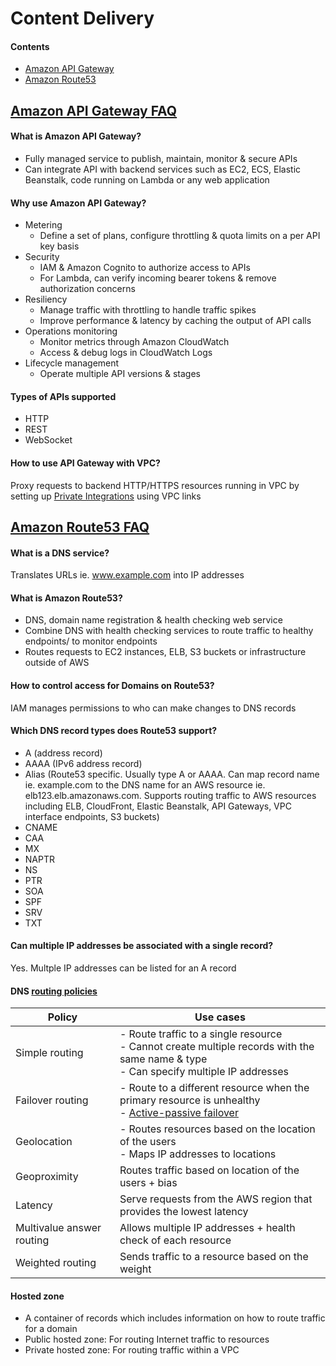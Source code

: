 # Content Delivery
#### Contents
- [Amazon API Gateway](https://github.com/alxojy/AWS-SAA-C02/blob/main/content-delivery/ReadME.md#amazon-api-gateway-faq)
- [Amazon Route53](https://github.com/alxojy/AWS-SAA-C02/tree/main/content-delivery#amazon-route53-faq)

## <a href="https://aws.amazon.com/api-gateway/faqs/">Amazon API Gateway FAQ</a>
#### What is Amazon API Gateway?
- Fully managed service to publish, maintain, monitor & secure APIs
- Can integrate API with backend services such as EC2, ECS, Elastic Beanstalk, code running on Lambda or any web application

#### Why use Amazon API Gateway?
- Metering
  - Define a set of plans, configure throttling & quota limits on a per API key basis
- Security
  - IAM & Amazon Cognito to authorize access to APIs
  - For Lambda, can verify incoming bearer tokens & remove authorization concerns
- Resiliency
  - Manage traffic with throttling to handle traffic spikes
  - Improve performance & latency by caching the output of API calls
- Operations monitoring
  - Monitor metrics through Amazon CloudWatch
  - Access & debug logs in CloudWatch Logs
- Lifecycle management
  - Operate multiple API versions & stages  

#### Types of APIs supported
- HTTP
- REST
- WebSocket

#### How to use API Gateway with VPC?
Proxy requests to backend HTTP/HTTPS resources running in VPC by setting up [Private Integrations](https://docs.aws.amazon.com/apigateway/latest/developerguide/set-up-private-integration.html) using VPC links

## <a href="https://aws.amazon.com/route53/faqs/">Amazon Route53 FAQ</a>
#### What is a DNS service?
Translates URLs ie. www.example.com into IP addresses

#### What is Amazon Route53?
- DNS, domain name registration & health checking web service
- Combine DNS with health checking services to route traffic to healthy endpoints/ to monitor endpoints
- Routes requests to EC2 instances, ELB, S3 buckets or infrastructure outside of AWS

#### How to control access for Domains on Route53?
IAM manages permissions to who can make changes to DNS records

#### Which DNS record types does Route53 support?
- A (address record)
- AAAA (IPv6 address record)
- Alias (Route53 specific. Usually type A or AAAA. Can map record name ie. example.com to the DNS name for an AWS resource ie. elb123.elb.amazonaws.com. Supports routing traffic to AWS resources including ELB, CloudFront, Elastic Beanstalk, API Gateways, VPC interface endpoints, S3 buckets)
- CNAME 
- CAA
- MX
- NAPTR
- NS
- PTR
- SOA
- SPF
- SRV
- TXT

#### Can multiple IP addresses be associated with a single record?
Yes. Multple IP addresses can be listed for an A record

#### DNS [routing policies](https://docs.aws.amazon.com/Route53/latest/DeveloperGuide/routing-policy.html)
Policy | Use cases
----|----
Simple routing | - Route traffic to a single resource <br> - Cannot create multiple records with the same name & type <br> - Can specify multiple IP addresses 
Failover routing | - Route to a different resource when the primary resource is unhealthy <br> - [Active-passive failover](https://docs.aws.amazon.com/Route53/latest/DeveloperGuide/dns-failover-types.html#dns-failover-types-active-passive)
Geolocation | - Routes resources based on the location of the users <br> - Maps IP addresses to locations
Geoproximity | Routes traffic based on location of the users + bias
Latency | Serve requests from the AWS region that provides the lowest latency
Multivalue answer routing | Allows multiple IP addresses + health check of each resource 
Weighted routing | Sends traffic to a resource based on the weight

#### Hosted zone
- A container of records which includes information on how to route traffic for a domain
- Public hosted zone: For routing Internet traffic to resources
- Private hosted zone: For routing traffic within a VPC





































